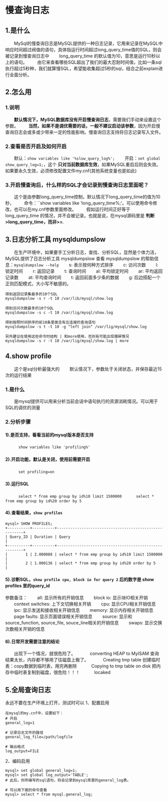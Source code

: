 # 慢查询日志

## 1.是什么

　　MySql的慢查询日志是MySQL提供的一种日志记录，它用来记录在MySQL中响应时间超过阀值的语句，具体指运行时间超过long_query_time值的SQL，则会被记录到慢查询日志中
　　long_query_time 的默认值为10，意思是运行10秒以上的语句。
　　由它来查看哪些SQL超出了我们的最大忍耐时间值，比如一条sql执行超过5秒种，我们就算慢SQL，希望能收集超过5秒的sql，结合之前explain进行全面分析。 　　

## 2.怎么用

### 1.说明

　　**默认情况下，MySQL数据库没有开启慢查询日志**，需要我们手动来设置这个参数。
　　**当然，如果不是调优需要的话，一般不建议启动该参数**，因为开启慢查询日志会或多或少带来一定的性能影响。慢查询日志支持将日志记录写入文件。

### 2.查看是否开启及如何开启

　　默认：`show variables like '%slow_query_log%';`
　　开启：`set global show_query_log=1;`，这个 **只对当前数据库生效**，如果MySQL重启后则会失效。如果要永久生效，必须修改配置文件my.cnf(其他系统变量也是如此)

### 3.开启慢查询后，什么样的SQL才会记录到慢查询日志里面呢？

　　这个是由参数long_query_time控制，默认情况下long_query_time的值为10秒，
　　命令：``show variables like ‘long_query_time%;’。可以使用命令修改，也可以在my.cnf参数里面修改。
　　假如运行时间正好等于 long_query_time 的情况，并不会被记录。也就是说，在mysql源码里是 **判断>long_query_time，而非>=**.

## 3.日志分析工具 mysqldumpslow

　　在生产环境中，如果要手工分析日志，查找、分析SQL，显然是个体力活，MySQL提供了日志分析工具 mysqldumpslow
查看 mysqldumpslow 的帮助信息：`mysqldumpslow --help`
　　s: 表示按何种方式排序
　　c: 访问次数
　　l: 锁定时间
　　r: 返回记录
　　t: 查询时间
　　al: 平均锁定时间
　　ar: 平均返回记录数
　　at: 平均查询时间
　　t: 返回前面多少条的数据
　　g: 后边搭配一个正则匹配模式，大小写不敏感的。

```mysql
得到返回记录集最多的10个SQL
mysqldumpslow -s r -t 10 /var/lib/mysql/show.log

得到访问次数最多的10个SQL
mysqldumpslow -s c -t 10 /var/lig/mysql/show.log

得到按照时间排序的前10条里面含有左连接的查询语句
mysqldumpslow -s t -t 10 -g "left join" /var/lig/mysql/show.log

另外建议在使用这些命令时结构 | 和more使用，否则有可能出现爆屏情况
mysqldumpslow -s r -t 10 /var/lig/mysql/show.log | more
```

## 4.show profile

　　这个是sql分析最强大的
　　默认情况下，参数处于关闭状态，并保存最近15次的运行结果

### 1.是什么

　　是mysql提供可以用来分析当前会话中语句执行的资源消耗情况。可以用于SQL的调优的测量

### 2.分析步骤

#### 1).是否支持，看看当前的mysql版本是否支持

　　　`show variables like 'profiling%'`

#### 2).开启功能，默认是关闭，使用前需要开启

　　　`set profiling=on`
#### 3).运行SQL
　　　`select * from emp group by id%10 limit 1500000`
　　　`select * from emp group by id%20 order by 5`
#### 4).查看结果，`show profiles`

```mysql
mysql> SHOW PROFILES;
+----------+----------+-------------------------------------------------------+
| Query_ID | Duration | Query                                                 |
+----------+----------+-------------------------------------------------------+
|        1 | 2.000088 | select * from emp group by id%10 limit 1500000        |
|        2 | 1.000136 | select * from emp group by id%20 order by 5           |
```

#### 5).诊断SQL，`show profile cpu, block io for query 2` 后的数字是 show profiles 里的query_id
参数备注：
　　all: 显示所有的开销信息
　　block io: 显示块IO相关开销
　　context switches: 上下文切换相关开销
　　cpu: 显示CPU相关开销信息
　　ipc: 显示发送和接收相关开销信息
　　memory: 显示内存相关开销信息
　　page faults: 显示页面错误相关开销信息
　　source: 显示和source_function, source_file, souce_line相关的开销信息
　　swaps: 显示交换次数相关开销的信息

#### 6).日常开发需要注意的结论
　　出现下一个情况，就很危险了。
　　　converting HEAP to MyISAM 查询结果太长，内存都不够用了往磁盘上搬了。
　　　Creating tmp table 创建临时表：copy数据到临时表，用完再删除
　　　Copying to tmp table on disk 把内存中临时表复制到磁盘，很危险！！！
　　　locaked

## 5.全局查询日志

永远不要在生产环境上打开，测试时可以
1、配置启用

```mysql
在mysql的my.cnf中，设置如下：
# 开启
general_log=1

# 记录日志文件的路径
general_log_file=/path/logfile

# 输出格式
log_output=FILE
```

2、编码启用

```mysql
mysql> set global general_log=1;
mysql> set global log_output='TABLE';
# 此后，你所编写的sql语句，将会记录到mysql库里的general_log表。

# 可以用下面的命令查看
mysql> select * from mysql.general_log;
```